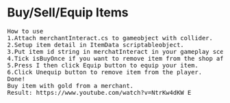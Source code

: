 # Buy/Sell/Equip Items
<pre>
How to use
1.Attach merchantInteract.cs to gameobject with collider.
2.Setup item detail in ItemData scriptableobject.
3.Put item id string in merchatInteract in your gameplay scene.
4.Tick isBuyOnce if you want to remove item from the shop after you bought the item.
5.Press I then click Equip button to equip your item.
6.Click Unequip button to remove item from the player.
Done!
Buy item with gold from a merchant.
Result: https://www.youtube.com/watch?v=NtrKw4dKW_E
</pre>
